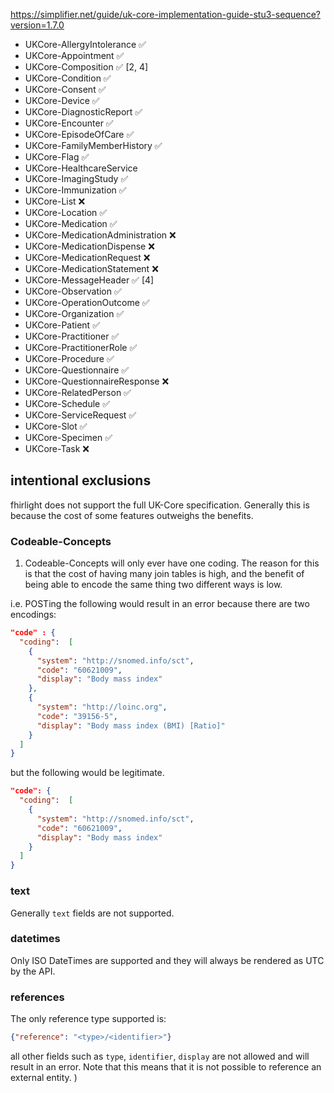 https://simplifier.net/guide/uk-core-implementation-guide-stu3-sequence?version=1.7.0

* UKCore-AllergyIntolerance ✅
* UKCore-Appointment ✅
* UKCore-Composition ✅ [2, 4]
* UKCore-Condition ✅
* UKCore-Consent ✅
* UKCore-Device ✅
* UKCore-DiagnosticReport ✅
* UKCore-Encounter ✅
* UKCore-EpisodeOfCare ✅
* UKCore-FamilyMemberHistory ✅
* UKCore-Flag ✅
* UKCore-HealthcareService
* UKCore-ImagingStudy ✅
* UKCore-Immunization ✅
* UKCore-List ❌
* UKCore-Location ✅
* UKCore-Medication ✅
* UKCore-MedicationAdministration ❌
* UKCore-MedicationDispense ❌
* UKCore-MedicationRequest ❌
* UKCore-MedicationStatement ❌
* UKCore-MessageHeader ✅ [4]
* UKCore-Observation ✅
* UKCore-OperationOutcome ✅
* UKCore-Organization ✅
* UKCore-Patient ✅
* UKCore-Practitioner ✅
* UKCore-PractitionerRole ✅
* UKCore-Procedure ✅
* UKCore-Questionnaire ✅
* UKCore-QuestionnaireResponse ❌
* UKCore-RelatedPerson ✅
* UKCore-Schedule ✅
* UKCore-ServiceRequest ✅
* UKCore-Slot ✅
* UKCore-Specimen ✅
* UKCore-Task ❌

## intentional exclusions
fhirlight does not support the full UK-Core specification. Generally this is because the cost of some features outweighs
the benefits.

### Codeable-Concepts
1. Codeable-Concepts will only ever have one coding. The reason for this is that the cost of having many join
tables is high, and the benefit of being able to encode the same thing two different ways is low.

i.e. POSTing the following would result in an error because there are two encodings:
```json
"code" : {
  "coding":  [
    {
      "system": "http://snomed.info/sct",
      "code": "60621009",
      "display": "Body mass index"
    },
    {
      "system": "http://loinc.org",
      "code": "39156-5",
      "display": "Body mass index (BMI) [Ratio]"
    }
  ]
}
```

but the following would be legitimate.
```json
"code": {
  "coding":  [
    {
      "system": "http://snomed.info/sct",
      "code": "60621009",
      "display": "Body mass index"
    }
  ]
}
```

### text
Generally `text` fields are not supported.

### datetimes
Only ISO DateTimes are supported and they will always be rendered as UTC by the API. 

### references
The only reference type supported is:
```json
{"reference": "<type>/<identifier>"}
```
all other fields such as `type`, `identifier`, `display` are not allowed and will result in an error. Note that this 
means that it is not possible to reference an external entity.
)
